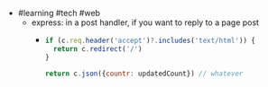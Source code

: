 - #learning #tech #web
	- express: in a post handler, if you want to reply to a page post
		- ```js
		  if (c.req.header('accept')?.includes('text/html')) {
		    return c.redirect('/')
		  }
		  
		  return c.json({countr: updatedCount}) // whatever
		  ```